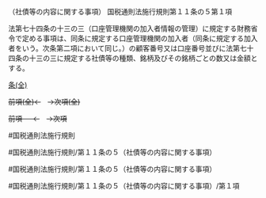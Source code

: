 （社債等の内容に関する事項）
国税通則法施行規則第１１条の５第１項

法第七十四条の十三の三（口座管理機関の加入者情報の管理）に規定する財務省令で定める事項は、同条に規定する口座管理機関の加入者（同条に規定する加入者をいう。次条第二項において同じ。）の顧客番号又は口座番号並びに法第七十四条の十三の三に規定する社債等の種類、銘柄及びその銘柄ごとの数又は金額とする。

[条(全)](国税通則法施行規則＿第１１条の５_.md)

~~前項(全)←~~　~~→次項(全)~~

~~前項 　 ←~~　~~→次項~~



#国税通則法施行規則

#国税通則法施行規則/第１１条の５（社債等の内容に関する事項）

#国税通則法施行規則/第１１条の５（社債等の内容に関する事項）

#国税通則法施行規則/第１１条の５（社債等の内容に関する事項）/第１項

